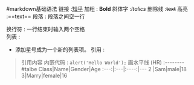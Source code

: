 #markdown基础语法
链接 :[知乎](zhihu.com)
加粗 : **Bold**
斜体字 :*Italics*
删除线 :~~text~~
高亮 :==text==
段落 : 段落之间空一行

换行符 : 一行结束时输入两个空格  
列表 :
* 添加星号成为一个新的列表项。
引用 :
> 引用内容
内嵌代码 : `alert('Hello World');`
画水平线 (HR) :--------
#talbe
Class|Name|Gender|Age
:---:|:---|:----:|---
2    |Sam|male|18
3|Marry|female|16
